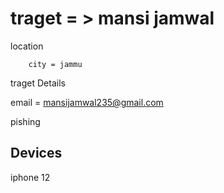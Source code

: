 # traget = > mansi jamwal

location 

        city = jammu


traget Details 

 email = mansijamwal235@gmail.com


pishing 


## Devices

  iphone 12